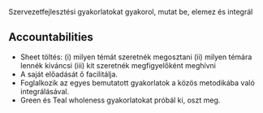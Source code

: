Szervezetfejlesztési gyakorlatokat gyakorol, mutat be, elemez és integrál

## Accountabilities
- Sheet töltés: (i) milyen témát szeretnék megosztani (ii) milyen témára lennék kíváncsi (iii) kit szeretnék megfigyelőként meghívni
- A saját előadását ő facilitálja.
- Foglalkozik az egyes bemutatott gyakorlatok a közös metodikába való integrálásával.
- Green és Teal wholeness gyakorlatokat próbál ki, oszt meg.
